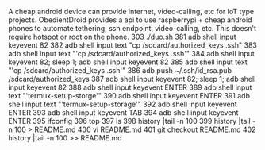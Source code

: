 A cheap android device can provide internet, video-calling, etc for IoT type projects. ObedientDroid provides a api to use raspberrypi + cheap android phones to automate tethering, ssh endpoint, video-calling, etc. This doesn't require hotspot or root on the phone.  303  ./duo.sh 
  381  adb shell input keyevent 82
  382  adb shell input text "cp /sdcard/authorized_keys .ssh"
  383  adb shell input text "'cp /sdcard/authorized_keys .ssh'"
  384  adb shell input keyevent 82; sleep 1; adb shell input keyevent 82
  385  adb shell input text "'cp /sdcard/authorized_keys .ssh'"
  386  adb push ~/.ssh/id_rsa.pub /sdcard/authorized_keys
  387  adb shell input keyevent 82; sleep 1; adb shell input keyevent 82
  388  adb shell input keyevent ENTER
  389  adb shell input text "'termux-setup-storge'"
  390  adb shell input keyevent ENTER
  391  adb shell input text "'termux-setup-storage'"
  392  adb shell input keyevent ENTER
  393  adb shell input keyevent TAB
  394  adb shell input keyevent ENTER
  395  ifconfig 
  396  top
  397  ls
  398  history |tail -n 100
  399  history |tail -n 100 > README.md 
  400  vi README.md 
  401  git checkout README.md
  402  history |tail -n 100 >> README.md 

